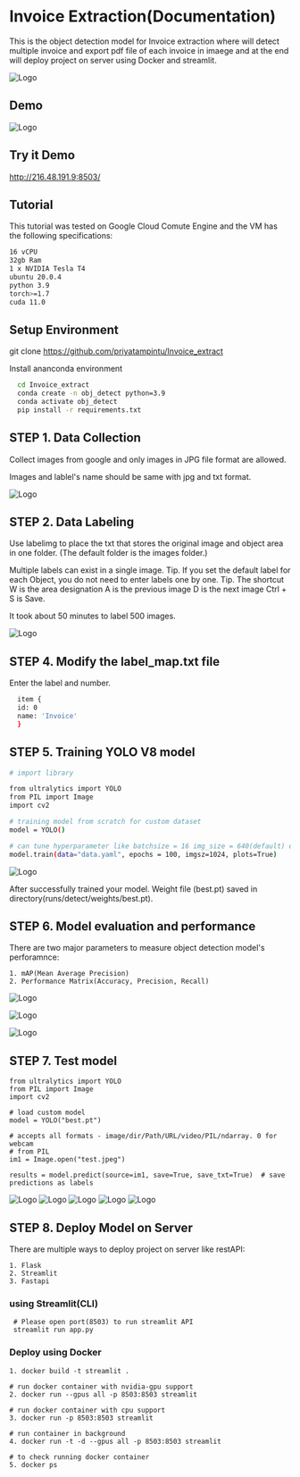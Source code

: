
# Invoice Extraction(Documentation)

This is the object detection model for Invoice extraction where will detect multiple invoice and export pdf file of each invoice in imaege and  at the end will deploy project on server using Docker and streamlit.

![Logo](https://raw.githubusercontent.com/priyatampintu/Invoice_extract/main/example/train_batch0.jpg)


## Demo
![Logo](https://raw.githubusercontent.com/priyatampintu/Invoice_extract/main/example/demo.jpg)

## Try it Demo

http://216.48.191.9:8503/


## Tutorial

This tutorial was tested on Google Cloud Comute Engine and the VM has the following specifications:

```bash
16 vCPU
32gb Ram
1 x NVIDIA Tesla T4
ubuntu 20.0.4
python 3.9
torch>=1.7
cuda 11.0
```
## Setup Environment 
git clone https://github.com/priyatampintu/Invoice_extract

Install ananconda environment
```bash
  cd Invoice_extract
  conda create -n obj_detect python=3.9
  conda activate obj_detect
  pip install -r requirements.txt
```
## STEP 1. Data Collection

Collect images from google and only images in JPG file format are allowed.

Images and lablel's name should be same with jpg and txt format.

![Logo](https://raw.githubusercontent.com/priyatampintu/Invoice_extract/main/example/train_batch1.jpg)

## STEP 2. Data Labeling

Use labelimg to place the txt that stores the original image and object area in one folder.
(The default folder is the images folder.)

Multiple labels can exist in a single image.
Tip. If you set the default label for each Object, you do not need to enter labels one by one.
Tip. The shortcut W is the area designation A is the previous image D is the next image Ctrl + S is Save.

It took about 50 minutes to label 500 images.

![Logo](https://raw.githubusercontent.com/priyatampintu/Invoice_extract/main/example/labeling.jpg)

## STEP 4. Modify the label_map.txt file

Enter the label and number.

```bash
  item {
  id: 0
  name: 'Invoice'
  }
```

## STEP 5. Training YOLO V8 model

```bash
# import library

from ultralytics import YOLO
from PIL import Image
import cv2

# training model from scratch for custom dataset
model = YOLO()

# can tune hyperparameter like batchsize = 16 img_size = 640(default) etc.
model.train(data="data.yaml", epochs = 100, imgsz=1024, plots=True)
```

![Logo](https://raw.githubusercontent.com/priyatampintu/Invoice_extract/main/example/invoice_training.jpg)

After successfully trained your model. Weight file (best.pt) saved in directory(runs/detect/weights/best.pt).

## STEP 6. Model evaluation and performance
There are two major parameters to measure object detection model's perforamnce:

    1. mAP(Mean Average Precision)
    2. Performance Matrix(Accuracy, Precision, Recall)

![Logo](https://raw.githubusercontent.com/priyatampintu/Invoice_extract/main/example/confusion_matrix.png)

![Logo](https://raw.githubusercontent.com/priyatampintu/Invoice_extract/main/example/results.png)

![Logo](https://raw.githubusercontent.com/priyatampintu/Invoice_extract/main/example/R_curve.png)

## STEP 7. Test model

    from ultralytics import YOLO
    from PIL import Image
    import cv2
    
    # load custom model
    model = YOLO("best.pt")
    
    # accepts all formats - image/dir/Path/URL/video/PIL/ndarray. 0 for webcam
    # from PIL
    im1 = Image.open("test.jpeg")

    results = model.predict(source=im1, save=True, save_txt=True)  # save predictions as labels

![Logo](https://raw.githubusercontent.com/priyatampintu/Invoice_extract/main/example/predict.jpg)
![Logo](https://raw.githubusercontent.com/priyatampintu/Invoice_extract/main/example/predict2.jpg)
![Logo](https://raw.githubusercontent.com/priyatampintu/Invoice_extract/main/example/predict3.jpg)
![Logo](https://raw.githubusercontent.com/priyatampintu/Invoice_extract/main/example/predict4.jpg)
![Logo](https://raw.githubusercontent.com/priyatampintu/Invoice_extract/main/example/predict5.jpg)

## STEP 8. Deploy Model on Server 

There are multiple ways to deploy project on server like restAPI:

    1. Flask
    2. Streamlit 
    3. Fastapi

### using Streamlit(CLI)

     # Please open port(8503) to run streamlit API
     streamlit run app.py


### Deploy using Docker 

    1. docker build -t streamlit .

    # run docker container with nvidia-gpu support
    2. docker run --gpus all -p 8503:8503 streamlit
    
    # run docker container with cpu support
    3. docker run -p 8503:8503 streamlit

    # run container in background
    4. docker run -t -d --gpus all -p 8503:8503 streamlit

    # to check running docker container
    5. docker ps 
  
